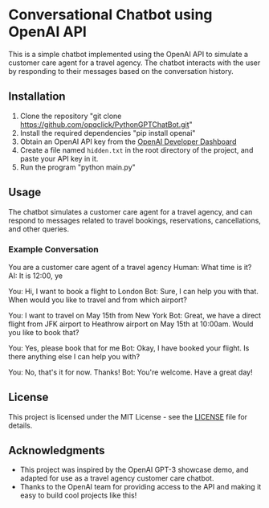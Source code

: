 # Conversational Chatbot using OpenAI API 

This is a simple chatbot implemented using the OpenAI API to simulate a customer care agent for a travel agency. The chatbot interacts with the user by responding to their messages based on the conversation history.

## Installation

1. Clone the repository "git clone https://github.com/opqclick/PythonGPTChatBot.git"
2. Install the required dependencies "pip install openai"
3. Obtain an OpenAI API key from the [OpenAI Developer Dashboard](https://beta.openai.com/signup/)
4. Create a file named `hidden.txt` in the root directory of the project, and paste your API key in it.
5. Run the program "python main.py"


## Usage

The chatbot simulates a customer care agent for a travel agency, and can respond to messages related to travel bookings, reservations, cancellations, and other queries.

### Example Conversation

You are a customer care agent of a travel agency
Human: What time is it?
AI: It is 12:00, ye

You: Hi, I want to book a flight to London
Bot: Sure, I can help you with that. When would you like to travel and from which airport?

You: I want to travel on May 15th from New York
Bot: Great, we have a direct flight from JFK airport to Heathrow airport on May 15th at 10:00am. Would you like to book that?

You: Yes, please book that for me
Bot: Okay, I have booked your flight. Is there anything else I can help you with?

You: No, that's it for now. Thanks!
Bot: You're welcome. Have a great day!


## License

This project is licensed under the MIT License - see the [LICENSE](LICENSE) file for details.

## Acknowledgments

- This project was inspired by the OpenAI GPT-3 showcase demo, and adapted for use as a travel agency customer care chatbot.
- Thanks to the OpenAI team for providing access to the API and making it easy to build cool projects like this!


